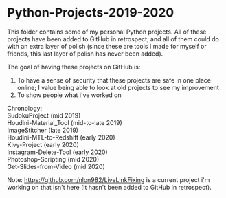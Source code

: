 # Python-Projects-2019-2020
This folder contains some of my personal Python projects. All of these projects have been added to GitHub in retrospect, and all of them could do with an extra layer of polish (since these are tools I made for myself or friends, this last layer of polish has never been added).

The goal of having these projects on GitHub is:
  1) To have a sense of security that these projects are safe in one place online; I value being able to look at old projects to see my improvement
  3) To show people what i've worked on
  
Chronology:  
  SudokuProject (mid 2019)  
  Houdini-Material_Tool (mid-to-late 2019)  
  ImageStitcher (late 2019)  
  Houdini-MTL-to-Redshift (early 2020)  
  Kivy-Project (early 2020)  
  Instagram-Delete-Tool (early 2020)  
  Photoshop-Scripting (mid 2020)  
  Get-Slides-from-Video (mid 2020)  

Note: https://github.com/nlon982/LiveLinkFixing is a current project i'm working on that isn't here (it hasn't been added to GitHub in retrospect).
